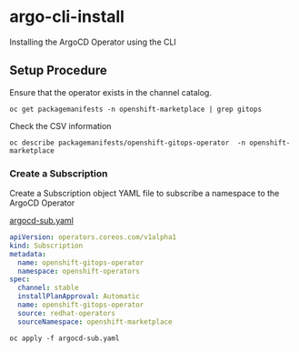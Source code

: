 # argo-cli-install
Installing the ArgoCD Operator using the CLI

## Setup Procedure
Ensure that the operator exists in the channel catalog.
```shell script
oc get packagemanifests -n openshift-marketplace | grep gitops
```
Check the CSV information
```shell script
oc describe packagemanifests/openshift-gitops-operator  -n openshift-marketplace
```

### Create a Subscription
Create a Subscription object YAML file to subscribe a namespace to the ArgoCD Operator

[argocd-sub.yaml](argocd-sub.yaml)
```yaml
apiVersion: operators.coreos.com/v1alpha1
kind: Subscription
metadata:
  name: openshift-gitops-operator
  namespace: openshift-operators
spec:
  channel: stable
  installPlanApproval: Automatic
  name: openshift-gitops-operator
  source: redhat-operators
  sourceNamespace: openshift-marketplace
```

```shell script
oc apply -f argocd-sub.yaml
```